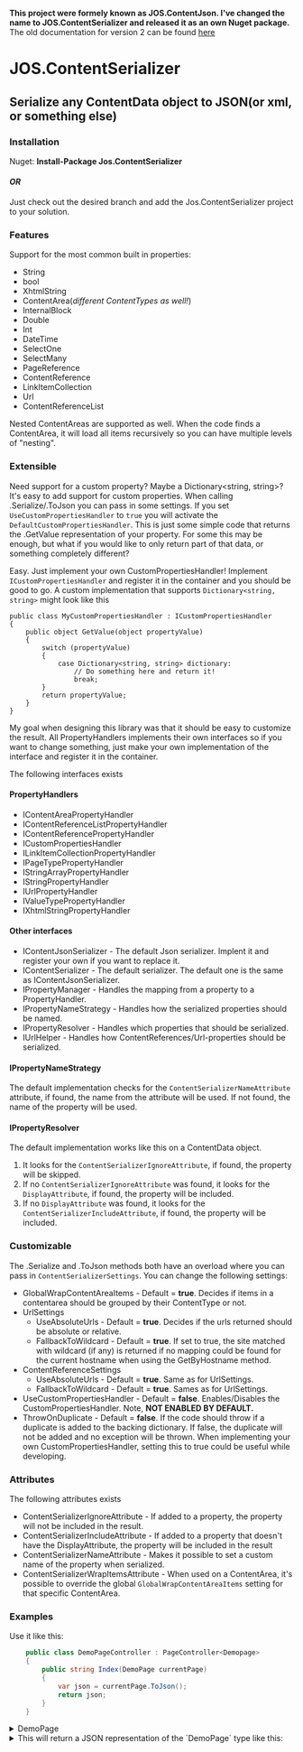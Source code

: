 **This project were formely known as JOS.ContentJson. I've changed the name to JOS.ContentSerializer and released it as an own Nuget package.**
The old documentation for version 2 can be found [here](README.Version2.md)
# JOS.ContentSerializer

## Serialize any ContentData object to JSON(or xml, or something else)

### Installation
Nuget: **Install-Package Jos.ContentSerializer**
#### *OR*
Just check out the desired branch and add the Jos.ContentSerializer project to your solution.

### Features

Support for the most common built in properties:
-  String
-  bool
-  XhtmlString
-  ContentArea(*different ContentTypes as well!*)
-  InternalBlock
-  Double
-  Int
-  DateTime
-  SelectOne
-  SelectMany
-  PageReference
-  ContentReference
-  LinkItemCollection
-  Url
-  ContentReferenceList

Nested ContentAreas are supported as well. When the code finds a ContentArea, it will load all items recursively so you can have multiple levels of "nesting".

### Extensible
Need support for a custom property? Maybe a Dictionary<string, string>?
It's easy to add support for custom properties.
When calling .Serialize/.ToJson you can pass in some settings. If you set ```UseCustomPropertiesHandler``` to ```true``` you will activate the ```DefaultCustomPropertiesHandler```. This is just some simple code that returns the .GetValue representation of your property. For some this may be enough, but what if you would like to only return part of that data, or something completely different?

Easy. Just implement your own CustomPropertiesHandler!
Implement ```ICustomPropertiesHandler``` and register it in the container and you should be good to go.
A custom implementation that supports ```Dictionary<string, string>``` might look like this

```
public class MyCustomPropertiesHandler : ICustomPropertiesHandler
{
    public object GetValue(object propertyValue)
    {
        switch (propertyValue)
        {
            case Dictionary<string, string> dictionary:
                // Do something here and return it!
                break;
        }
        return propertyValue;
    }
}

```
My goal when designing this library was that it should be easy to customize the result. All PropertyHandlers implements their own interfaces so if you want to change something, just make your own implementation of the interface and register it in the container.

The following interfaces exists

#### PropertyHandlers

-  IContentAreaPropertyHandler
-  IContentReferenceListPropertyHandler
-  IContentReferencePropertyHandler
-  ICustomPropertiesHandler
-  ILinkItemCollectionPropertyHandler
-  IPageTypePropertyHandler
-  IStringArrayPropertyHandler
-  IStringPropertyHandler
-  IUrlPropertyHandler
-  IValueTypePropertyHandler
-  IXhtmlStringPropertyHandler

#### Other interfaces

-  IContentJsonSerializer - The default Json serializer. Implent it and register your own if you want to replace it.
-  IContentSerializer - The default serializer. The default one is the same as IContentJsonSerializer.
-  IPropertyManager - Handles the mapping from a property to a PropertyHandler.
-  IPropertyNameStrategy - Handles how the serialized properties should be named.
-  IPropertyResolver - Handles which properties that should be serialized.
-  IUrlHelper - Handles how ContentReferences/Url-properties should be serialized.

#### IPropertyNameStrategy
The default implementation checks for the ```ContentSerializerNameAttribute``` attribute, if found, the name from the attribute will be used. If not found, the name of the property will be used.

#### IPropertyResolver
The default implementation works like this on a ContentData object.
1. It looks for the ```ContentSerializerIgnoreAttribute```, if found, the property will be skipped.
2. If no ```ContentSerializerIgnoreAttribute``` was found, it looks for the ```DisplayAttribute```, if found, the property will be included.
3. If no ```DisplayAttribute``` was found, it looks for the ```ContentSerializerIncludeAttribute```, if found, the property will be included.

### Customizable
The .Serialize and .ToJson methods both have an overload where you can pass in ```ContentSerializerSettings```.
You can change the following settings:

* GlobalWrapContentAreaItems - Default = **true**.
Decides if items in a contentarea should be grouped by their ContentType or not.
* UrlSettings
    * UseAbsoluteUrls - Default = **true**.
    Decides if the urls returned should be absolute or relative.
    * FallbackToWildcard - Default = **true**.
    If set to true, the site matched with wildcard (if any) is returned if no mapping could be found for the current hostname when using the GetByHostname method.
* ContentReferenceSettings
    * UseAbsoluteUrls - Default = **true**.
    Same as for UrlSettings.
    * FallbackToWildcard - Default = **true**.
    Sames as for UrlSettings.
* UseCustomPropertiesHandler - Default = **false**.
Enables/Disables the CustomPropertiesHandler. Note, **NOT ENABLED BY DEFAULT.**
* ThrowOnDuplicate - Default = **false**.
If the code should throw if a duplicate is added to the backing dictionary. If false, the duplicate will not be added and no exception will be thrown. When implementing your own CustomPropertiesHandler, setting this to true could be useful while developing.

### Attributes
The following attributes exists

- ContentSerializerIgnoreAttribute - If added to a property, the property will not be included in the result.
- ContentSerializerIncludeAttribute - If added to a property that doesn't have the DisplayAttribute, the property will be included in the result
- ContentSerializerNameAttribute - Makes it possible to set a custom name of the property when serialized.
- ContentSerializerWrapItemsAttribute - When used on a ContentArea, it's possible to override the global ```GlobalWrapContentAreaItems``` setting for that specific ContentArea.

### Examples

Use it like this:
```c#
    public class DemoPageController : PageController<Demopage>
    {
        public string Index(DemoPage currentPage)
        {
            var json = currentPage.ToJson();
            return json;
        }
    }
```

<details>
    <summary>DemoPage</summary>

```c#
    [ContentType(DisplayName = "DemoPage", GUID = "a6762bfb-973b-41c1-acf8-7d26567cd71d")]
    public class DemoPage : PageData
    {
        [CultureSpecific]
        [Display(
            Name = "String",
            GroupName = SystemTabNames.Content,
            Order = 100)]
        public virtual string String { get; set; }

        [CultureSpecific]
        [Display(
            Name = "ContentArea",
            GroupName = SystemTabNames.Content,
            Order = 200)]
        public virtual ContentArea MainContentArea { get; set; }

        [CultureSpecific]
        [Display(
            Name = "Degrees",
            GroupName = SystemTabNames.Content,
            Order = 300)]
        public virtual double Degrees { get; set; }

        [CultureSpecific]
        [Display(
            Name = "Int",
            GroupName = SystemTabNames.Content,
            Order = 400)]
        public virtual int Int { get; set; }

        [CultureSpecific]
        [Display(
            Name = "Date",
            GroupName = SystemTabNames.Content,
            Order = 500)]
        public virtual DateTime DateTime { get; set; }

        [CultureSpecific]
        [Display(
            Name = "Bool",
            GroupName = SystemTabNames.Content,
            Order = 600)]
        public virtual bool Bool { get; set; }

        [CultureSpecific]
        [Display(
            Name = "PageType",
            GroupName = SystemTabNames.Content,
            Order = 700)]
        public virtual PageType PageType { get; set; }

        [CultureSpecific]
        [Display(
            Name = "ContentReference",
            GroupName = SystemTabNames.Content,
            Order = 800)]
        public virtual ContentReference ContentReference { get; set; }

        [CultureSpecific]
        [Display(
            Name = "PageReference",
            GroupName = SystemTabNames.Content,
            Order = 900)]
        public virtual PageReference PageReference { get; set; }

        [CultureSpecific]
        [Display(
            Name = "Url",
            GroupName = SystemTabNames.Content,
            Order = 1000)]
        public virtual Url Url { get; set; }

        [Display(
            Name = "InternalBlock",
            GroupName = SystemTabNames.Content,
            Order = 1100)]
        public virtual VimeoVideoBlock InternalBlock { get; set; }

        [Display(
            Name = "ContentReferenceList",
            GroupName = SystemTabNames.Content,
            Order = 1200)]
        public virtual IList<ContentReference> ContentReferenceList { get; set; }

        [Display(
            Name = "XhtmlString",
            GroupName = SystemTabNames.Content,
            Order = 1300)]
        public virtual XhtmlString XhtmlString { get; set; }

        [Display(
            Name = "LinkItemCollection",
            GroupName = SystemTabNames.Content,
            Order = 1400)]
        public virtual LinkItemCollection LinkItemCollection { get; set; }

        [Display(
            Name = "SelectOne",
            GroupName = SystemTabNames.Content,
            Order = 1500)]
        [SelectOne(SelectionFactoryType = typeof(ContactPageSelectionFactory))]
        public virtual string SelectOne { get; set; }

        [Display(
            Name = "SelectMany",
            GroupName = SystemTabNames.Content,
            Order = 1600)]
        [SelectMany(SelectionFactoryType = typeof(ContactPageSelectionFactory))]
        public virtual string SelectMany { get; set; }
    }
```
</details>
<details>
<summary>This will return a JSON representation of the `DemoPage` type like this:</summary>

```javascript
{
	"string": "This is a string",
	"mainContentArea": {
		"vimeoVideoBlock": [{
			"name": "Josef"
		}]
	},
	"degrees": 133.7,
	"int": 1337,
	"dateTime": "2017-05-18T00:00:00+02:00",
	"bool": true,
	"pageType": "DemoPage",
	"contentReference": "http://localhost:52467/about-us/management/",
	"pageReference": "http://localhost:52467/alloy-plan/download-alloy-plan/",
	"url": "http://localhost:52467/globalassets/alloy-meet/alloymeet.png",
	"internalBlock": {
		"name": "Josef is my name",
		"mainContentArea": {
			"youtubeVideoBlock": [{
				"name": "I am a youtube block"
			}]
		}
	},
	"contentReferenceList": ["http://localhost:52467/search/", "http://localhost:52467/alloy-meet/"],
	"xhtmlString": "<p>I am a xhtmlstring, do you like it?</p>\n<p>Im <strong>bold not <em>bald</em></strong></p>",
	"linkItemCollection": [{
		"href": "http://localhost:52467/alloy-plan/?query=any",
		"title": "Josef Ottossons sida",
		"target": "_blank",
		"text": "Josef Ottosson"
	}, {
		"href": "https://josef.guru",
		"title": "External link",
		"target": "_blank",
		"text": "External"
	}, {
		"href": "mailto:i@josef.guru",
		"title": "Email link",
		"target": null,
		"text": "Email"
	}],
	"selectOne": [{
		"selected": false,
		"text": "Amar Gupta",
		"value": "34"
	}, {
		"selected": false,
		"text": "Fiona Miller",
		"value": "33"
	}, {
		"selected": true,
		"text": "Michelle Hernandez",
		"value": "30"
	}, {
		"selected": false,
		"text": "Robert Carlsson",
		"value": "32"
	}, {
		"selected": false,
		"text": "Todd Slayton",
		"value": "31"
	}],
	"selectMany": [{
		"selected": false,
		"text": "Amar Gupta",
		"value": "34"
	}, {
		"selected": true,
		"text": "Fiona Miller",
		"value": "33"
	}, {
		"selected": false,
		"text": "Michelle Hernandez",
		"value": "30"
	}, {
		"selected": false,
		"text": "Robert Carlsson",
		"value": "32"
	}, {
		"selected": false,
		"text": "Todd Slayton",
		"value": "31"
	}]
}
```
</details>
